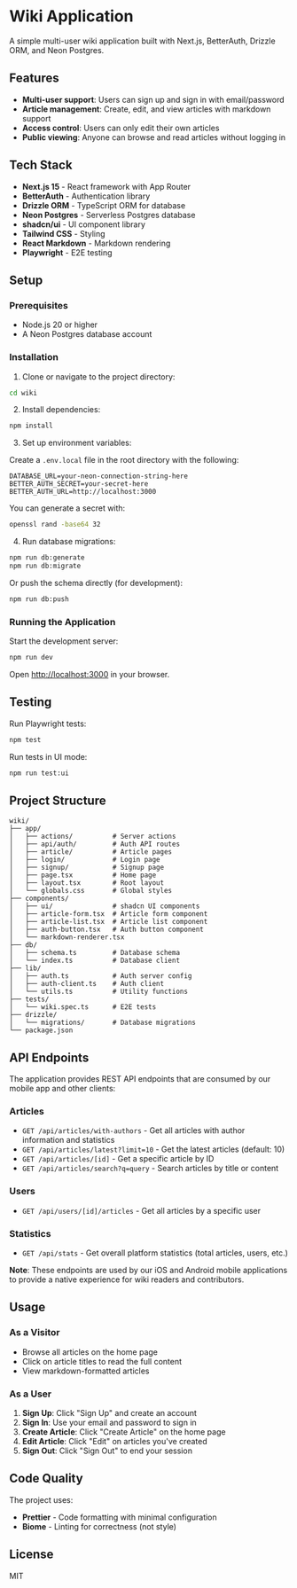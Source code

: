 # Wiki Application

A simple multi-user wiki application built with Next.js, BetterAuth, Drizzle ORM, and Neon Postgres.

## Features

- **Multi-user support**: Users can sign up and sign in with email/password
- **Article management**: Create, edit, and view articles with markdown support
- **Access control**: Users can only edit their own articles
- **Public viewing**: Anyone can browse and read articles without logging in

## Tech Stack

- **Next.js 15** - React framework with App Router
- **BetterAuth** - Authentication library
- **Drizzle ORM** - TypeScript ORM for database
- **Neon Postgres** - Serverless Postgres database
- **shadcn/ui** - UI component library
- **Tailwind CSS** - Styling
- **React Markdown** - Markdown rendering
- **Playwright** - E2E testing

## Setup

### Prerequisites

- Node.js 20 or higher
- A Neon Postgres database account

### Installation

1. Clone or navigate to the project directory:

```bash
cd wiki
```

2. Install dependencies:

```bash
npm install
```

3. Set up environment variables:

Create a `.env.local` file in the root directory with the following:

```env
DATABASE_URL=your-neon-connection-string-here
BETTER_AUTH_SECRET=your-secret-here
BETTER_AUTH_URL=http://localhost:3000
```

You can generate a secret with:

```bash
openssl rand -base64 32
```

4. Run database migrations:

```bash
npm run db:generate
npm run db:migrate
```

Or push the schema directly (for development):

```bash
npm run db:push
```

### Running the Application

Start the development server:

```bash
npm run dev
```

Open [http://localhost:3000](http://localhost:3000) in your browser.

## Testing

Run Playwright tests:

```bash
npm test
```

Run tests in UI mode:

```bash
npm run test:ui
```

## Project Structure

```
wiki/
├── app/
│   ├── actions/          # Server actions
│   ├── api/auth/         # Auth API routes
│   ├── article/          # Article pages
│   ├── login/            # Login page
│   ├── signup/           # Signup page
│   ├── page.tsx          # Home page
│   ├── layout.tsx        # Root layout
│   └── globals.css       # Global styles
├── components/
│   ├── ui/               # shadcn UI components
│   ├── article-form.tsx  # Article form component
│   ├── article-list.tsx  # Article list component
│   ├── auth-button.tsx   # Auth button component
│   └── markdown-renderer.tsx
├── db/
│   ├── schema.ts         # Database schema
│   └── index.ts          # Database client
├── lib/
│   ├── auth.ts           # Auth server config
│   ├── auth-client.ts    # Auth client
│   └── utils.ts          # Utility functions
├── tests/
│   └── wiki.spec.ts      # E2E tests
├── drizzle/
│   └── migrations/       # Database migrations
└── package.json
```

## API Endpoints

The application provides REST API endpoints that are consumed by our mobile app and other clients:

### Articles

- `GET /api/articles/with-authors` - Get all articles with author information and statistics
- `GET /api/articles/latest?limit=10` - Get the latest articles (default: 10)
- `GET /api/articles/[id]` - Get a specific article by ID
- `GET /api/articles/search?q=query` - Search articles by title or content

### Users

- `GET /api/users/[id]/articles` - Get all articles by a specific user

### Statistics

- `GET /api/stats` - Get overall platform statistics (total articles, users, etc.)

**Note**: These endpoints are used by our iOS and Android mobile applications to provide a native experience for wiki readers and contributors.

## Usage

### As a Visitor

- Browse all articles on the home page
- Click on article titles to read the full content
- View markdown-formatted articles

### As a User

1. **Sign Up**: Click "Sign Up" and create an account
2. **Sign In**: Use your email and password to sign in
3. **Create Article**: Click "Create Article" on the home page
4. **Edit Article**: Click "Edit" on articles you've created
5. **Sign Out**: Click "Sign Out" to end your session

## Code Quality

The project uses:

- **Prettier** - Code formatting with minimal configuration
- **Biome** - Linting for correctness (not style)

## License

MIT
